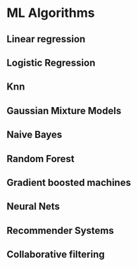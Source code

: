 # ML Algorithms

## Linear regression

## Logistic Regression

## Knn

## Gaussian Mixture Models

## Naive Bayes

## Random Forest

## Gradient boosted machines

## Neural Nets

## Recommender Systems

## Collaborative filtering